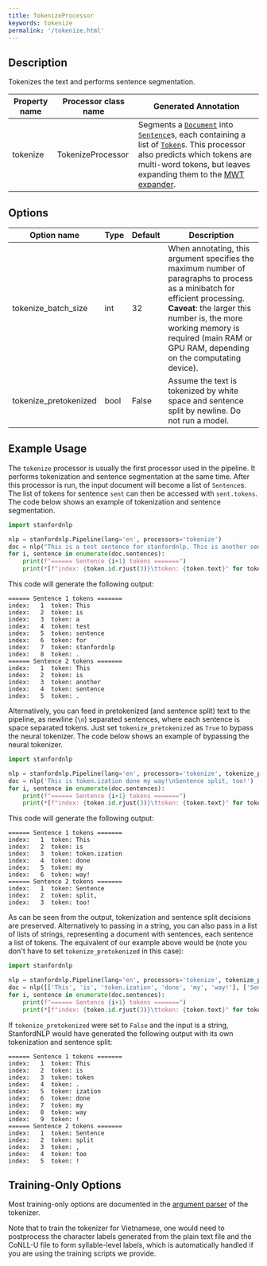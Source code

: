```yaml
---
title: TokenizeProcessor
keywords: tokenize
permalink: '/tokenize.html'
---
```


## Description

Tokenizes the text and performs sentence segmentation.

| Property name | Processor class name | Generated Annotation |
| --- | --- | --- |
| tokenize | TokenizeProcessor | Segments a [`Document`](data_objects.md#document) into [`Sentence`](data_objects.md#sentence)s, each containing a list of [`Token`](data_objects.md#token)s. This processor also predicts which tokens are multi-word tokens, but leaves expanding them to the [MWT expander](mwt.md). |

## Options

| Option name | Type | Default | Description |
| --- | --- | --- | --- |
| tokenize_batch_size | int | 32 | When annotating, this argument specifies the maximum number of paragraphs to process as a minibatch for efficient processing. <br>**Caveat**: the larger this number is, the more working memory is required (main RAM or GPU RAM, depending on the computating device). |
| tokenize_pretokenized | bool | False | Assume the text is tokenized by white space and sentence split by newline.  Do not run a model. |

## Example Usage

The `tokenize` processor is usually the first processor used in the pipeline. It performs tokenization and sentence segmentation at the same time. After this processor is run, the input document will become a list of `Sentence`s. The list of tokens for sentence `sent` can then be accessed with `sent.tokens`. The code below shows an example of tokenization and sentence segmentation.

```python
import stanfordnlp

nlp = stanfordnlp.Pipeline(lang='en', processors='tokenize')
doc = nlp("This is a test sentence for stanfordnlp. This is another sentence.")
for i, sentence in enumerate(doc.sentences):
    print(f"====== Sentence {i+1} tokens =======")
    print(*[f"index: {token.id.rjust(3)}\ttoken: {token.text}" for token in sentence.tokens], sep='\n')
```

This code will generate the following output:

```
====== Sentence 1 tokens =======
index:   1	token: This
index:   2	token: is
index:   3	token: a
index:   4	token: test
index:   5	token: sentence
index:   6	token: for
index:   7	token: stanfordnlp
index:   8	token: .
====== Sentence 2 tokens =======
index:   1	token: This
index:   2	token: is
index:   3	token: another
index:   4	token: sentence
index:   5	token: .
```

Alternatively, you can feed in pretokenized (and sentence split) text to the pipeline, as newline (`\n`) separated sentences, where each sentence is space separated tokens. Just set `tokenize_pretokenized` as `True` to bypass the neural tokenizer. The code below shows an example of bypassing the neural tokenizer.

```python
import stanfordnlp

nlp = stanfordnlp.Pipeline(lang='en', processors='tokenize', tokenize_pretokenized=True)
doc = nlp('This is token.ization done my way!\nSentence split, too!')
for i, sentence in enumerate(doc.sentences):
    print(f"====== Sentence {i+1} tokens =======")
    print(*[f"index: {token.id.rjust(3)}\ttoken: {token.text}" for token in sentence.tokens], sep='\n')
```

This code will generate the following output:

```
====== Sentence 1 tokens =======
index:   1	token: This
index:   2	token: is
index:   3	token: token.ization
index:   4	token: done
index:   5	token: my
index:   6	token: way!
====== Sentence 2 tokens =======
index:   1	token: Sentence
index:   2	token: split,
index:   3	token: too!
```

As can be seen from the output, tokenization and sentence split decisions are preserved. Alternatively to passing in a string, you can also pass in a list of lists of strings, representing a document with sentences, each sentence a list of tokens. The equivalent of our example above would be (note you don't have to set `tokenize_pretokenized` in this case):

```python
import stanfordnlp

nlp = stanfordnlp.Pipeline(lang='en', processors='tokenize', tokenize_pretokenized=True)
doc = nlp([['This', 'is', 'token.ization', 'done', 'my', 'way!'], ['Sentence', 'split,', 'too!']])
for i, sentence in enumerate(doc.sentences):
    print(f"====== Sentence {i+1} tokens =======")
    print(*[f"index: {token.id.rjust(3)}\ttoken: {token.text}" for token in sentence.tokens], sep='\n')
```

If `tokenize_pretokenized` were set to `False` and the input is a string, StanfordNLP would have generated the following output with its own tokenization and sentence split:

```
====== Sentence 1 tokens =======
index:   1	token: This
index:   2	token: is
index:   3	token: token
index:   4	token: .
index:   5	token: ization
index:   6	token: done
index:   7	token: my
index:   8	token: way
index:   9	token: !
====== Sentence 2 tokens =======
index:   1	token: Sentence
index:   2	token: split
index:   3	token: ,
index:   4	token: too
index:   5	token: !
```

## Training-Only Options

Most training-only options are documented in the [argument parser](https://github.com/stanfordnlp/stanfordnlp/blob/master/stanfordnlp/models/tokenizer.py#L12) of the tokenizer.

Note that to train the tokenizer for Vietnamese, one would need to postprocess the character labels generated from the plain text file and the CoNLL-U file to form syllable-level labels, which is automatically handled if you are using the training scripts we provide.
